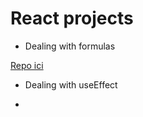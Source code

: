 # React projects

- Dealing with formulas

[Repo ici](https://github.com/ndjerrou/fsd53_formulas_react)

- Dealing with useEffect

- []()
